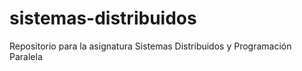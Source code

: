 # sistemas-distribuidos
Repositorio para la asignatura Sistemas Distribuidos y Programación Paralela
